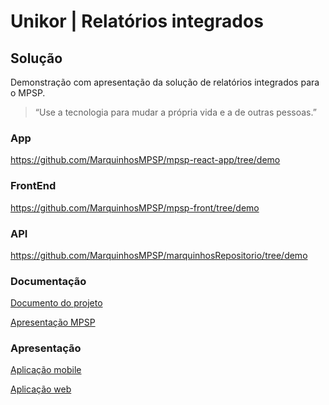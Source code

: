 # Unikor | Relatórios integrados

## Solução
Demonstração com apresentação da solução de relatórios integrados para o MPSP.
> “Use a tecnologia para mudar a própria vida e a de outras pessoas.”

### App
https://github.com/MarquinhosMPSP/mpsp-react-app/tree/demo

### FrontEnd
https://github.com/MarquinhosMPSP/mpsp-front/tree/demo

### API
https://github.com/MarquinhosMPSP/marquinhosRepositorio/tree/demo

### Documentação
[Documento do projeto](https://1drv.ms/w/s!AhcS-JS9EuQXon8kRUGCgOdkUJeY)

[Apresentação MPSP](https://drive.google.com/file/d/1MZy8qDaweU1SUa8MDKpbHoj0fXV-LSGw/view?usp=sharing)

### Apresentação
[Aplicação mobile](https://youtu.be/WREwsZRV6LE)

[Aplicação web](https://youtu.be/DK8XJ9KO__I)

